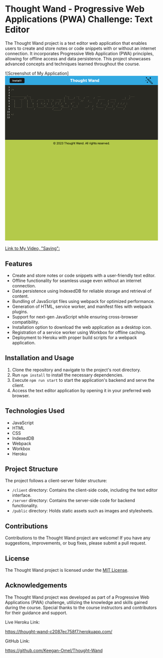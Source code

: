 # Thought Wand - Progressive Web Applications (PWA) Challenge: Text Editor

The Thought Wand project is a text editor web application that enables users to create and store notes or code snippets with or without an internet connection. It incorporates Progressive Web Application (PWA) principles, allowing for offline access and data persistence. This project showcases advanced concepts and techniques learned throughout the course.

![Screenshot of My Application]![Alt text](client/src/images/screencapture-thought-wand-c2087ec758f7-herokuapp-2023-07-16-23_44_50.png)

[Link to My Video, "Saving": ](https://drive.google.com/file/d/1ta5aGqpTH4g_V8Q_LRWgBIJkjzGRPQJ7/view?usp=sharing)


## Features

- Create and store notes or code snippets with a user-friendly text editor.
- Offline functionality for seamless usage even without an internet connection.
- Data persistence using IndexedDB for reliable storage and retrieval of content.
- Bundling of JavaScript files using webpack for optimized performance.
- Generation of HTML, service worker, and manifest files with webpack plugins.
- Support for next-gen JavaScript while ensuring cross-browser compatibility.
- Installation option to download the web application as a desktop icon.
- Registration of a service worker using Workbox for offline caching.
- Deployment to Heroku with proper build scripts for a webpack application.

## Installation and Usage

1. Clone the repository and navigate to the project's root directory.
2. Run `npm install` to install the necessary dependencies.
3. Execute `npm run start` to start the application's backend and serve the client.
4. Access the text editor application by opening it in your preferred web browser.

## Technologies Used

- JavaScript
- HTML
- CSS
- IndexedDB
- Webpack
- Workbox
- Heroku

## Project Structure

The project follows a client-server folder structure:

- `/client` directory: Contains the client-side code, including the text editor interface.
- `/server` directory: Contains the server-side code for backend functionality.
- `/public` directory: Holds static assets such as images and stylesheets.

## Contributions

Contributions to the Thought Wand project are welcome! If you have any suggestions, improvements, or bug fixes, please submit a pull request.

## License

The Thought Wand project is licensed under the [MIT License](LICENSE).

## Acknowledgements

The Thought Wand project was developed as part of a Progressive Web Applications (PWA) challenge, utilizing the knowledge and skills gained during the course. Special thanks to the course instructors and contributors for their guidance and support.

Live Heroku Link:

https://thought-wand-c2087ec758f7.herokuapp.com/

GitHub Link:

https://github.com/Keegan-Omel/Thought-Wand

